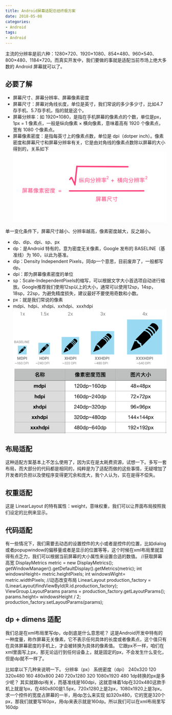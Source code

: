 ```yaml
---
title: Android屏幕适配总结终极方案
date: 2018-05-08
categories: 
- Android
tags: 
- Android
---
```


主流的分辨率是前六种：1280×720、1920×1080、854×480、960×540、800×480、1184×720。而真实开发中，我们要做的事就是适配当前市场上绝大多数的 Android 屏幕就可以了。

必要了解
------------------------------------
* 屏幕尺寸、屏幕分辨率、屏幕像素密度
* 屏幕尺寸：屏幕对角线长度，单位是英寸，我们常说的多少多少寸，比如4.7存手机、5.7存手机，指的就是这个。
* 屏幕分辨率：如 1920×1080，是指在手机屏幕的像素点的个数，单位是px，1px = 1 像素点，一般是纵向像素 × 横向像素，意味着高有 1920 个像素点，宽有 1080 个像素点。
* 屏幕像素密度：是指每英寸上的像素点数，单位是 dpi（dotper inch）。像素密度和屏幕尺寸和屏幕分辨率有关，它是由对角线的像素点数除以屏幕的大小得到的，关系如下
![image](https://github.com/ningdaolong/wiki/blob/master/image/4337070-0b8dc64a56caf98c.png)

单一变化条件下，屏幕尺寸越小、分辨率越高，像素密度越大，反之越小。
* dp、dip、dpi、sp、px
* dp：是Android 特有的，意为密度无关像素，Google 发布的 BASELINE（基准线）为 160，以此为基准。
* dip：Density Independent Pixels，同dp一个意思，目前废弃了，一般都写dp。
* dpi：即为屏幕像素密度的单位
* sp：Scale-IndependentPixels的缩写，可以根据文字大小首选项自动进行缩放。Google推荐我们使用12sp以上的大小，通常可以使用12sp，14sp，18sp，22sp，为避免精度损失，建议最好不要使用奇数和小数。
* px：就是我们常说的像素
* mdpi、hdpi、xhdpi、xxhdpi、xxxhdpi
![image](https://github.com/ningdaolong/wiki/blob/master/image/4337070-589d01d43b1d43c4.png)
![image](https://github.com/ningdaolong/wiki/blob/master/image/4337070-f74a2dc739c844ab.png)

布局适配
----------------------------
这种适配方案基本上不怎么使用了，因为实在是太耗费资源，试想一下。多写一套布局，而大部分的代码都是相同的，纯粹是为了适配而做的这些事情，无疑增加了开发者的负担以及使程序变得更冗余和庞大，我个人认为，实在是得不偿失。

权重适配
-------------------------
这是 LinearLayout 的特有属性：weight，意味权重，我们可以让界面布局按照我们设定的比例来显示。

代码适配
--------------------------
有一些情况下，我们需要去动态的设置控件的大小或者是控件的位置，比如dialog或者popupwindow的偏移量或者是显示的位置等等，这个时候在xml布局里就显得有点乏力，我们可以根据当前屏幕的大小属性来设置合适的数值。
    //获取屏幕高宽
	 DisplayMetrics metric = new DisplayMetrics();
	 getWindowManager().getDefaultDisplay().getMetrics(metric);
     int windowsHeight= metric.heightPixels;
     int windowsWight= metric.widthPixels;
     //动态改变布局
     LinearLayout production_factory = (LinearLayout)findViewById(R.id.production_factory);
     ViewGroup.LayoutParams params = production_factory.getLayoutParams();
     params.height= windowsHeight / 2;
     production_factory.setLayoutParams(params);
   
   
dp + dimens 适配
-----------------
我们总是在xml布局里写dp，dp到底是什么意思呢？
这是Android开发中特有的一种度量，称作屏幕无关像素，它不表示任何具体的长度或者像素点，这个值只有在具体屏幕密度的手机上，才会被转换为具体的像素值。
它跟px不一样，咱们在xml里面写上px，那无论运行到任何设备上，就是固定的px，不会发生什么变化，但是dp就不一样了。

比如拿以下几种来说明一下。
分辨率（px）      系统密度（dpi）
  240x320             120
  320x480             160
  480x800             240
  720x1280            320
  1080x1920           480
1dp转换的px是多少呢？
其实就跟dpi有关，而基准线是160dpi，这就意味着1dp在320x480这款手机上就是1px，在480x800是1.5px，720x1280上是2px，1080x1920上是3px。
求一个控件的宽度占屏幕的一半，用dp怎么来实现
如320x480，它的宽是320个px，那我们就要写160px，用dp来表示就是160dp。所以我们可以在xml布局里写160dp


